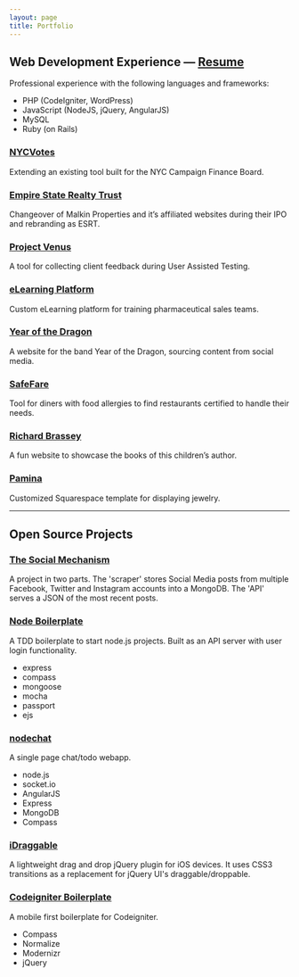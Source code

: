 ```yaml
---
layout: page
title: Portfolio
---
```


## Web Development Experience — <a href="/pdf/George_Brassey-Resume.pdf" rel="external">Resume</a>
Professional experience with the following languages and frameworks:

* PHP (CodeIgniter, WordPress)
* JavaScript (NodeJS, jQuery, AngularJS)
* MySQL
* Ruby (on Rails)

### [NYCVotes](/portfolio/nycvotes/)

Extending an existing tool built for the NYC Campaign Finance Board.

### [Empire State Realty Trust](/portfolio/esrt/)

Changeover of Malkin Properties and it’s affiliated websites during their IPO and rebranding as ESRT.

### [Project Venus](/portfolio/project-venus/)

A tool for collecting client feedback during User Assisted Testing.

### [eLearning Platform](/portfolio/elearning-platform/)

Custom eLearning platform for training pharmaceutical sales teams.

### [Year of the Dragon](/portfolio/yotd/)

A website for the band Year of the Dragon, sourcing content from social media.

### [SafeFare](/portfolio/safefare/)

Tool for diners with food allergies to find restaurants certified to handle their needs.

### [Richard Brassey](/portfolio/richard-brassey/)

A fun website to showcase the books of this children’s author.

### [Pamina](/portfolio/pamina/)

Customized Squarespace template for displaying jewelry.

---

## Open Source Projects

### <a href="https://github.com/gbrassey/The-Social-Mechanism" title="The Social Mechanism" rel="external">The Social Mechanism</a>

A project in two parts. The 'scraper' stores Social Media posts from multiple Facebook, Twitter and Instagram accounts into a MongoDB. The 'API' serves a JSON of the most recent posts.

### <a href="https://github.com/gbrassey/node-boilerplate" title="Node Boilerplate" rel="external">Node Boilerplate</a>

A TDD boilerplate to start node.js projects. Built as an API server with user login functionality.

* express
* compass
* mongoose
* mocha
* passport
* ejs

### <a href="https://github.com/gbrassey/nodechat" title="nodechat" rel="external">nodechat</a>

A single page chat/todo webapp.

* node.js
* socket.io
* AngularJS
* Express
* MongoDB
* Compass

### <a href="https://github.com/gbrassey/iDraggable" title="iDraggable" rel="external">iDraggable</a>

A lightweight drag and drop jQuery plugin for iOS devices. It uses CSS3 transitions as a replacement for jQuery UI's draggable/droppable.

### <a href="https://github.com/gbrassey/codeigniter-boilerplate" title="Codeigniter Boilerplate" rel="external">Codeigniter Boilerplate</a>

A mobile first boilerplate for Codeigniter.

* Compass
* Normalize
* Modernizr
* jQuery
